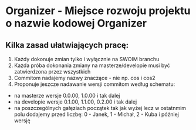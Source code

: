 # Organizer - Miejsce rozwoju projektu o nazwie kodowej Organizer

## Kilka zasad ułatwiających pracę:
1. Każdy dokonuje zmian tylko i wyłącznie na SWOIM branchu
2. Każda próba dokonania zmiany na masterze/developie musi być zatwierdzona przez wszystkich
3. Commitom nadajemy nazwy znaczące - nie np. cos i cos2
4. Proponuje jeszcze nadawanie wersji commitom według schematu:
- na masterze wersje 0.0.00, 1.0.00 i tak dalej
- na developie wersje 0.1.00, 1.1.00, 0.2.00 i tak dalej 
- na poszczególnych gałęziach początek tak jak wyżej lecz w ostatnmim polu dodajemy przed liczbę:
0 - Janek,
1 - Michał,
2 - Kuba
i później wersję
